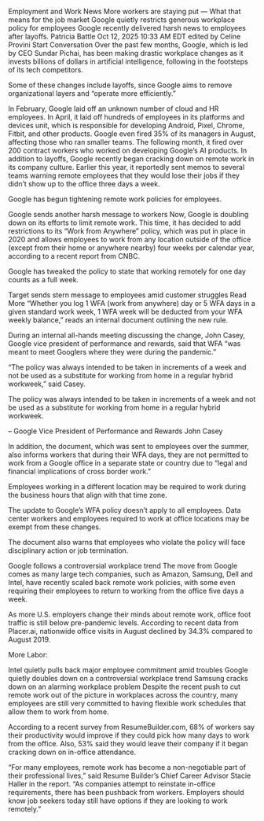  Employment and Work News
More workers are staying put — What that means for the job market
Google quietly restricts generous workplace policy for employees
Google recently delivered harsh news to employees after layoffs.
Patricia Battle
Oct 12, 2025 10:33 AM EDT
edited by Celine Provini
Start Conversation
Over the past few months, Google, which is led by CEO Sundar Pichai, has been making drastic workplace changes as it invests billions of dollars in artificial intelligence, following in the footsteps of its tech competitors.

Some of these changes include layoffs, since Google aims to remove organizational layers and  “operate more efficiently.”

In February, Google laid off an unknown number of cloud and HR employees. 
In April, it laid off hundreds of employees in its platforms and devices unit, which is responsible for developing Android, Pixel, Chrome, Fitbit, and other products.
Google even fired 35% of its managers in August, affecting those who ran smaller teams.
The following month, it fired over 200 contract workers who worked on developing Google’s AI products.
In addition to layoffs, Google recently began cracking down on remote work in its company culture. Earlier this year, it reportedly sent memos to several teams warning remote employees that they would lose their jobs if they didn’t show up to the office three days a week.

Google has begun tightening remote work policies for employees.

Google sends another harsh message to workers
Now, Google is doubling down on its efforts to limit remote work. This time, it has decided to add restrictions to its “Work from Anywhere” policy, which was put in place in 2020 and allows employees to work from any location outside of the office (except from their home or anywhere nearby) four weeks per calendar year, according to a recent report from CNBC.

Google has tweaked the policy to state that working remotely for one day counts as a full week. 

Target sends stern message to employees amid customer struggles
Read More
“Whether you log 1 WFA (work from anywhere) day or 5 WFA days in a given standard work week, 1 WFA week will be deducted from your WFA weekly balance,” reads an internal document outlining the new rule.

During an internal all-hands meeting discussing the change, John Casey, Google vice president of performance and rewards, said that WFA “was meant to meet Googlers where they were during the pandemic.”

“The policy was always intended to be taken in increments of a week and not be used as a substitute for working from home in a regular hybrid workweek,” said Casey.

The policy was always intended to be taken in increments of a week and not be used as a substitute for working from home in a regular hybrid workweek.

– Google Vice President of Performance and Rewards John Casey

In addition, the document, which was sent to employees over the summer, also informs workers that during their WFA days, they are not permitted to work from a Google office in a separate state or country due to “legal and financial implications of cross border work.” 

Employees working in a different location may be required to work during the business hours that align with that time zone. 

The update to Google’s WFA policy doesn’t apply to all employees. Data center workers and employees required to work at office locations may be exempt from these changes. 

The document also warns that employees who violate the policy will face disciplinary action or job termination.

Google follows a controversial workplace trend
The move from Google comes as many large tech companies, such as Amazon, Samsung, Dell and Intel, have recently scaled back remote work policies, with some even requiring their employees to return to working from the office five days a week. 

As more U.S. employers change their minds about remote work, office foot traffic is still below pre-pandemic levels. According to recent data from Placer.ai, nationwide office visits in August declined by 34.3% compared to August 2019.

More Labor:

Intel quietly pulls back major employee commitment amid troubles
Google quietly doubles down on a controversial workplace trend
Samsung cracks down on an alarming workplace problem
Despite the recent push to cut remote work out of the picture in workplaces across the country, many employees are still very committed to having flexible work schedules that allow them to work from home. 

According to a recent survey from ResumeBuilder.com, 68% of workers say their productivity would improve if they could pick how many days to work from the office. Also, 53% said they would leave their company if it began cracking down on in-office attendance. 

“For many employees, remote work has become a non-negotiable part of their professional lives,” said Resume Builder’s Chief Career Advisor Stacie Haller in the report. “As companies attempt to reinstate in-office requirements, there has been pushback from workers. Employers should know job seekers today still have options if they are looking to work remotely.”